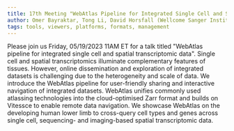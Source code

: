 ```yaml
---
title: 17th Meeting "WebAtlas Pipeline for Integrated Single Cell and Spatial Transcriptomic Data"
author: Omer Bayraktar, Tong Li, David Horsfall (Wellcome Sanger Institute, Newcastle University)
tags: tools, viewers, platforms, formats, management
---
```


Please join us Friday, 05/19/2023 11AM ET for a talk titled "WebAtlas pipeline for integrated single cell and spatial transcriptomic data". Single cell and spatial transcriptomics illuminate complementary features of tissues. However, online dissemination and exploration of integrated datasets is challenging due to the heterogeneity and scale of data. We introduce the WebAtlas pipeline for user-friendly sharing and interactive navigation of integrated datasets. WebAtlas unifies commonly used atlassing technologies into the cloud-optimised Zarr format and builds on Vitessce to enable remote data navigation. We showcase WebAtlas on the developing human lower limb to cross-query cell types and genes across single cell, sequencing- and imaging-based spatial transcriptomic data.

